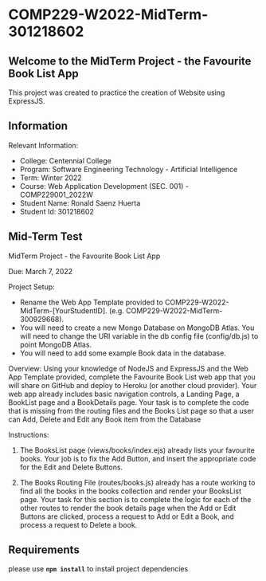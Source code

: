 # COMP229-W2022-MidTerm-301218602

## Welcome to the MidTerm Project - the Favourite Book List App

This project was created to practice the creation of Website using ExpressJS.

## Information

Relevant Information:
- College: Centennial College
- Program: Software Engineering Technology - Artificial Intelligence
- Term: Winter 2022
- Course: Web Application Development (SEC. 001) - COMP229001_2022W
- Student Name: Ronald Saenz Huerta
- Student Id: 301218602

## Mid-Term Test 

MidTerm Project - the Favourite Book List App

Due: March 7, 2022

Project Setup:

- Rename the Web App Template provided to COMP229-W2022-MidTerm-[YourStudentID]. (e.g. COMP229-W2022-MidTerm-300929668).
- You will need to create a new Mongo Database on MongoDB Atlas. You will need to change the URI variable in the db config file (config/db.js) to point MongoDB Atlas.
- You will need to add some example Book data in the database. 

Overview: Using your knowledge of NodeJS and ExpressJS and the Web App Template provided,
complete the Favourite Book List web app that you will share on GitHub and deploy to Heroku (or
another cloud provider). Your web app already includes basic navigation controls, a Landing Page, a
BookList page and a BookDetails page. Your task is to complete the code that is missing from the
routing files and the Books List page so that a user can Add, Delete and Edit any Book item from the
Database

Instructions:

1. The BooksList page (views/books/index.ejs) already lists your favourite books. Your job is
to fix the Add Button, and insert the appropriate code for the Edit and Delete Buttons.

2. The Books Routing File (routes/books.js) already has a route working to find all the books in
the books collection and render your BooksList page. Your task for this section is to complete
the logic for each of the other routes to render the book details page when the Add or Edit
Buttons are clicked, process a request to Add or Edit a Book, and process a request to Delete a
book.

## Requirements 

please use **`npm install`** to install project dependencies

